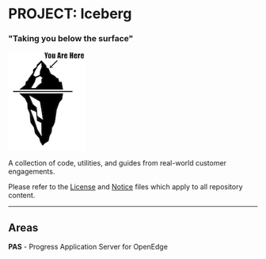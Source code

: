 # PROJECT: Iceberg #

### "Taking you below the surface" ###

![Iceberg](logo.jpg)

A collection of code, utilities, and guides from real-world customer engagements.

Please refer to the [License](LICENSE) and [Notice](NOTICE) files which apply to all repository content.

----------

## Areas ##

**PAS** - Progress Application Server for OpenEdge
